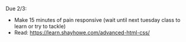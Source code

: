 Due 2/3:
- Make 15 minutes of pain responsive (wait until next tuesday class to learn or try to tackle)
- Read: https://learn.shayhowe.com/advanced-html-css/
